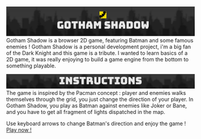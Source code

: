 ![Gotham Shadow Cover](https://github.com/gmoliner/GothamShadow/blob/master/GothamShadowCover.jpg)
Gotham Shadow is a browser 2D game, featuring Batman and some famous enemies !
Gotham Shadow is a personal development project, i'm a big fan of the Dark Knight and this game is a tribute. 
I wanted to learn basics of a 2D game, it was really enjoying to build a game engine from the bottom to something playable. 

![Gotham Shadow Cover](https://github.com/gmoliner/GothamShadow/blob/master/GothamShadowInstructions.jpg)
The game is inspired by the Pacman concept : player and enemies walks themselves through the grid, you just change the direction of your player. In Gotham Shadow, you play as Batman against enemies like Joker or Bane, and you have to get all fragment of lights dispatched in the map.

Use keyboard arrows to change Batman's direction and enjoy the game !
[Play now !](https://gmoliner.github.io/GothamShadow)